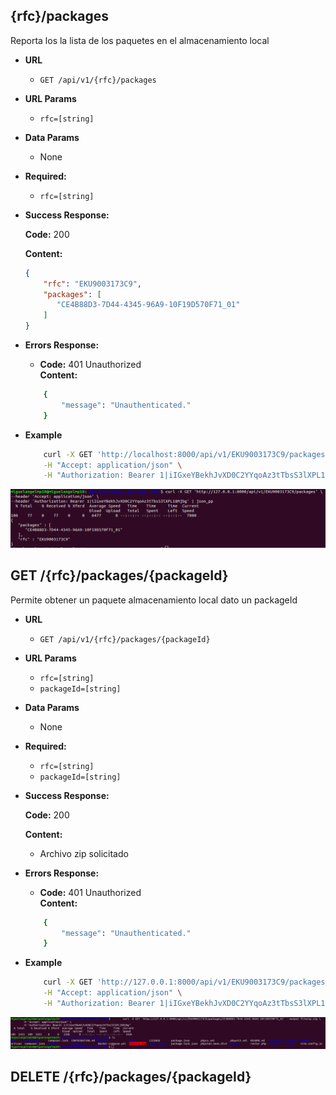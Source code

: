 ## {rfc}/packages
Reporta los la lista de los paquetes en el almacenamiento local
-   **URL**

    - `GET /api/v1/{rfc}/packages`

-   **URL Params**
     - `rfc=[string]`
-   **Data Params**
    - None
- **Required:**
    -   `rfc=[string]`
-   **Success Response:**

    **Code:** 200

    **Content:**

    ```json
    {
        "rfc": "EKU9003173C9",
        "packages": [
           "CE4B88D3-7D44-4345-96A9-10F19D570F71_01"
        ]
    }
    ```
    
*   **Errors Response:**

    * **Code:** 401 Unauthorized <br />
      **Content:**
    ```bash
        {
            "message": "Unauthenticated."
        }
     ```

-   **Example**
    ```bash
        curl -X GET 'http://localhost:8000/api/v1/EKU9003173C9/packages' \
        -H "Accept: application/json" \
        -H "Authorization: Bearer 1|iIGxeYBekhJvXD0C2YYqoAz3tTbsS3lXPL18Mjbg"
    ```
![example-{rfc}-packages](../docs/img/{rfc}-packages.png)

## GET /{rfc}/packages/{packageId}
Permite obtener un paquete  almacenamiento local dato un packageId
-   **URL**

    - `GET /api/v1/{rfc}/packages/{packageId}`

-   **URL Params**
    - `rfc=[string]`
    - `packageId=[string]`
-   **Data Params**
    - None
- **Required:**
    -   `rfc=[string]`
    -   `packageId=[string]`
-   **Success Response:**

    **Code:** 200

    **Content:**
      - Archivo zip solicitado

*   **Errors Response:**

    * **Code:** 401 Unauthorized <br />
      **Content:**
    ```bash
        {
            "message": "Unauthenticated."
        }
     ```

-   **Example**
    ```bash
        curl -X GET 'http://127.0.0.1:8000/api/v1/EKU9003173C9/packages/CE4B88D3-7D44-4345-96A9-10F19D570F71_01' --output filezip.zip \
        -H "Accept: application/json" \
        -H "Authorization: Bearer 1|iIGxeYBekhJvXD0C2YYqoAz3tTbsS3lXPL18Mjbg"
    ```
![example-GET-{rfc}-packages-{packageId}](../docs/img/GET-{rfc}-packages-{packageId}.png)


## DELETE /{rfc}/packages/{packageId}
